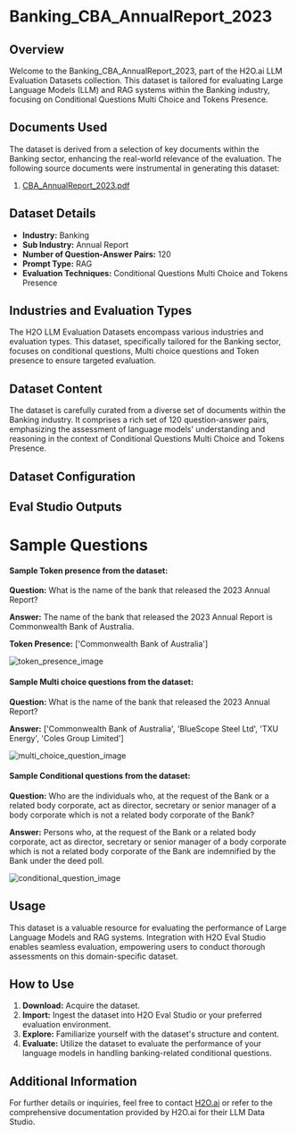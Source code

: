 # Banking_CBA_AnnualReport_2023

## Overview
Welcome to the Banking_CBA_AnnualReport_2023, part of the H2O.ai LLM Evaluation Datasets collection. This dataset is tailored for evaluating Large Language Models (LLM) and RAG systems within the Banking industry, focusing on Conditional Questions Multi Choice and Tokens Presence.

## Documents Used
The dataset is derived from a selection of key documents within the Banking sector, enhancing the real-world relevance of the evaluation. The following source documents were instrumental in generating this dataset:
1. [CBA_AnnualReport_2023.pdf](https://github.com/h2oai/h2o-evals/blob/main/catalog/Banking_CBA_AnnualReport_2023/used_documents/CBA_AnnualReport_2023.pdf)

## Dataset Details
- **Industry:** Banking
- **Sub Industry:** Annual Report
- **Number of Question-Answer Pairs:** 120
- **Prompt Type:** RAG
- **Evaluation Techniques:** Conditional Questions Multi Choice and Tokens Presence

## Industries and Evaluation Types
The H2O LLM Evaluation Datasets encompass various industries and evaluation types. This dataset, specifically tailored for the Banking sector, focuses on conditional questions, Multi choice questions and Token presence to ensure targeted evaluation.

## Dataset Content
The dataset is carefully curated from a diverse set of documents within the Banking industry. It comprises a rich set of 120 question-answer pairs, emphasizing the assessment of language models' understanding and reasoning in the context of Conditional Questions Multi Choice and Tokens Presence.

## Dataset Configuration

## Eval Studio Outputs

# Sample Questions

#### Sample Token presence from the dataset:

**Question:** What is the name of the bank that released the 2023 Annual Report?

**Answer:** The name of the bank that released the 2023 Annual Report is Commonwealth Bank of Australia.

**Token Presence:** ['Commonwealth Bank of Australia']

![token_presence_image](https://github.com/h2oai/h2o-evals/blob/main/catalog/catalog/Banking_CBA_AnnualReport_2023/screenshots/tokens_present.png)

#### Sample Multi choice questions from the dataset:

**Question:** What is the name of the bank that released the 2023 Annual Report?

**Answer:** ['Commonwealth Bank of Australia', 'BlueScope Steel Ltd', 'TXU Energy', 'Coles Group Limited']

![multi_choice_question_image](https://github.com/h2oai/h2o-evals/blob/main/catalog/catalog/Banking_CBA_AnnualReport_2023/screenshots/multi_choice.png)

#### Sample Conditional questions from the dataset:

**Question:** Who are the individuals who, at the request of the Bank or a related body corporate, act as director, secretary or senior manager of a body corporate which is not a related body corporate of the Bank?

**Answer:** Persons who, at the request of the Bank or a related body corporate, act as director, secretary or senior manager of a body corporate which is not a related body corporate of the Bank are indemnified by the Bank under the deed poll.

![conditional_question_image](https://github.com/h2oai/h2o-evals/blob/main/catalog/catalog/Banking_CBA_AnnualReport_2023/screenshots/question_type.png)

## Usage

This dataset is a valuable resource for evaluating the performance of Large Language Models and RAG systems. Integration with H2O Eval Studio enables seamless evaluation, empowering users to conduct thorough assessments on this domain-specific dataset.

## How to Use

1. **Download:** Acquire the dataset.
2. **Import:** Ingest the dataset into H2O Eval Studio or your preferred evaluation environment.
3. **Explore:** Familiarize yourself with the dataset's structure and content.
4. **Evaluate:** Utilize the dataset to evaluate the performance of your language models in handling banking-related conditional questions.

## Additional Information

For further details or inquiries, feel free to contact [H2O.ai](https://www.h2o.ai/) or refer to the comprehensive documentation provided by H2O.ai for their LLM Data Studio.

